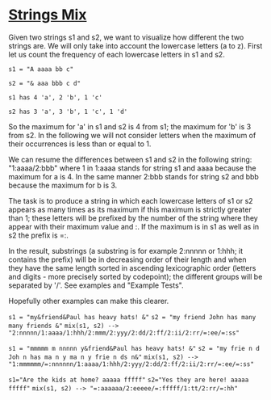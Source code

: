 # [Strings Mix](https://www.codewars.com/kata/5629db57620258aa9d000014)

Given two strings s1 and s2, we want to visualize how different the two strings are. We will only take into account the lowercase letters (a to z). First let us count the frequency of each lowercase letters in s1 and s2.

``` s1 = "A aaaa bb c" ```

``` s2 = "& aaa bbb c d" ```

``` s1 has 4 'a', 2 'b', 1 'c' ```

``` s2 has 3 'a', 3 'b', 1 'c', 1 'd' ```

So the maximum for 'a' in s1 and s2 is 4 from s1; the maximum for 'b' is 3 from s2. In the following we will not consider letters when the maximum of their occurrences is less than or equal to 1.

We can resume the differences between s1 and s2 in the following string: "1:aaaa/2:bbb" where 1 in 1:aaaa stands for string s1 and aaaa because the maximum for a is 4. In the same manner 2:bbb stands for string s2 and bbb because the maximum for b is 3.

The task is to produce a string in which each lowercase letters of s1 or s2 appears as many times as its maximum if this maximum is strictly greater than 1; these letters will be prefixed by the number of the string where they appear with their maximum value and :. If the maximum is in s1 as well as in s2 the prefix is =:.

In the result, substrings (a substring is for example 2:nnnnn or 1:hhh; it contains the prefix) will be in decreasing order of their length and when they have the same length sorted in ascending lexicographic order (letters and digits - more precisely sorted by codepoint); the different groups will be separated by '/'. See examples and "Example Tests".

Hopefully other examples can make this clearer.

``` s1 = "my&friend&Paul has heavy hats! &" ``` 
``` s2 = "my friend John has many many friends &" ``` 
``` mix(s1, s2) --> "2:nnnnn/1:aaaa/1:hhh/2:mmm/2:yyy/2:dd/2:ff/2:ii/2:rr/=:ee/=:ss" ``` 

``` s1 = "mmmmm m nnnnn y&friend&Paul has heavy hats! &" ``` 
``` s2 = "my frie n d Joh n has ma n y ma n y frie n ds n&" ``` 
``` mix(s1, s2) --> "1:mmmmmm/=:nnnnnn/1:aaaa/1:hhh/2:yyy/2:dd/2:ff/2:ii/2:rr/=:ee/=:ss" ``` 

``` s1="Are the kids at home? aaaaa fffff" ``` 
``` s2="Yes they are here! aaaaa fffff" ``` 
``` mix(s1, s2) --> "=:aaaaaa/2:eeeee/=:fffff/1:tt/2:rr/=:hh" ``` 


